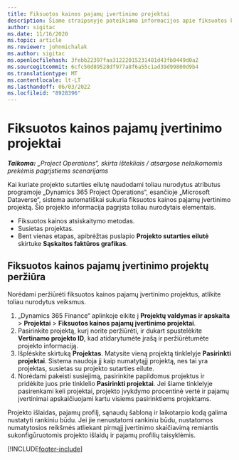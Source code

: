 ```yaml
---
title: Fiksuotos kainos pajamų įvertinimo projektai
description: Šiame straipsnyje pateikiama informacijos apie fiksuotos kainos pajamų naudojimą projektuose.
author: sigitac
ms.date: 11/16/2020
ms.topic: article
ms.reviewer: johnmichalak
ms.author: sigitac
ms.openlocfilehash: 3febb22397faa31222015231481d43fb0449d0a2
ms.sourcegitcommit: 6cfc50d89528df977a8f6a55c1ad39d99800d9b4
ms.translationtype: MT
ms.contentlocale: lt-LT
ms.lasthandoff: 06/03/2022
ms.locfileid: "8928396"
---
```

# <a name="fixed-price-revenue-estimate-projects"></a>Fiksuotos kainos pajamų įvertinimo projektai 

_**Taikoma:** „Project Operations“, skirta ištekliais / atsargose nelaikomomis prekėmis pagrįstiems scenarijams_

Kai kuriate projekto sutarties eilutę naudodami toliau nurodytus atributus programoje „Dynamics 365 Project Operations“, esančioje „Microsoft Dataverse“, sistema automatiškai sukuria fiksuotos kainos pajamų įvertinimo projektą. Šio projekto informacija pagrįsta toliau nurodytais elementais.

  - Fiksuotos kainos atsiskaitymo metodas.
  - Susietas projektas.
  - Bent vienas etapas, apibrėžtas puslapio **Projekto sutarties eilutė** skirtuke **Sąskaitos faktūros grafikas**.

## <a name="review-fixed-price-revenue-estimates-projects"></a>Fiksuotos kainos pajamų įvertinimo projektų peržiūra
Norėdami peržiūrėti fiksuotos kainos pajamų įvertinimo projektus, atlikite toliau nurodytus veiksmus.

1. „Dynamics 365 Finance“ aplinkoje eikite į **Projektų valdymas ir apskaita** > **Projektai** > **Fiksuotos kainos pajamų įvertinimo projektai**.
2. Pasirinkite projektą, kurį norite peržiūrėti, ir dukart spustelėkite **Vertinamo projekto ID**, kad atidarytumėte įrašą ir peržiūrėtumėte projekto informaciją.
3. Išplėskite skirtuką **Projektas**. Matysite vieną projektą tinklelyje **Pasirinkti projektai**. Sistema naudoja jį kaip numatytąjį projektą, nes tai yra projektas, susietas su projekto sutarties eilute. 
4. Norėdami pakeisti susiejimą, pasirinkite papildomus projektus ir pridėkite juos prie tinklelio **Pasirinkti projektai**. Jei šiame tinklelyje pasirenkami keli projektai, projekto įvykdymo procentinė vertė ir pajamų įvertinimai apskaičiuojami kartu visiems pasirinktiems projektams.

  Projekto išlaidas, pajamų profilį, sąnaudų šabloną ir laikotarpio kodą galima nustatyti rankiniu būdu. Jei jie nenustatomi rankiniu būdu, nustatomos numatytosios reikšmės atliekant pirmąjį įvertinimo skaičiavimą remiantis sukonfigūruotomis projekto išlaidų ir pajamų profilių taisyklėmis.



[!INCLUDE[footer-include](../includes/footer-banner.md)]